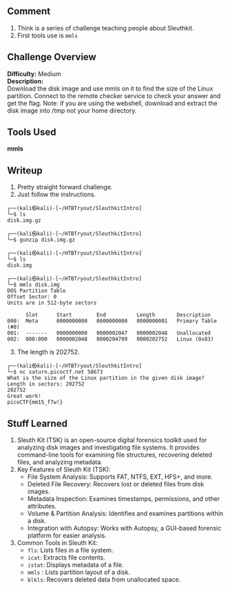 ## Comment  
1. Think is a series of challenge teaching people about Sleuthkit.
2. First tools use is ```mmls```

## Challenge Overview  
**Difficulty:** Medium  
**Description:**  
Download the disk image and use mmls on it to find the size of the Linux partition. 
Connect to the remote checker service to check your answer and get the flag. 
Note: if you are using the webshell, download and extract the disk image into /tmp not your home directory. 

## Tools Used  
**mmls**

## Writeup  
1. Pretty straight forward challenge.  
2. Just follow the instructions.  
```
┌──(kali㉿kali)-[~/HTBTryout/SleuthkitIntro]
└─$ ls
disk.img.gz
                                                                                                                                                                                                                                            
┌──(kali㉿kali)-[~/HTBTryout/SleuthkitIntro]
└─$ gunzip disk.img.gz     
                                                                                                                                                                                                                                            
┌──(kali㉿kali)-[~/HTBTryout/SleuthkitIntro]
└─$ ls
disk.img
                                                                                                                                                                                                                                            
┌──(kali㉿kali)-[~/HTBTryout/SleuthkitIntro]
└─$ mmls disk.img       
DOS Partition Table
Offset Sector: 0
Units are in 512-byte sectors

      Slot      Start        End          Length       Description
000:  Meta      0000000000   0000000000   0000000001   Primary Table (#0)
001:  -------   0000000000   0000002047   0000002048   Unallocated
002:  000:000   0000002048   0000204799   0000202752   Linux (0x83)
```
3. The length is 202752.  
```
┌──(kali㉿kali)-[~/HTBTryout/SleuthkitIntro]
└─$ nc saturn.picoctf.net 58673
What is the size of the Linux partition in the given disk image?
Length in sectors: 202752
202752
Great work!
picoCTF{mm15_f7w!}
```

## Stuff Learned  
1. Sleuth Kit (TSK) is an open-source digital forensics toolkit used for analyzing disk images and investigating file systems.
   It provides command-line tools for examining file structures, recovering deleted files, and analyzing metadata.
2. Key Features of Sleuth Kit (TSK):
    -  File System Analysis: Supports FAT, NTFS, EXT, HFS+, and more.
    -  Deleted File Recovery: Recovers lost or deleted files from disk images.
    -  Metadata Inspection: Examines timestamps, permissions, and other attributes.
    -  Volume & Partition Analysis: Identifies and examines partitions within a disk.
    -  Integration with Autopsy: Works with Autopsy, a GUI-based forensic platform for easier analysis.
3. Common Tools in Sleuth Kit:
    -  ```fls```: Lists files in a file system.
    - ```icat```: Extracts file contents.
    - ```istat```: Displays metadata of a file.
    - ```mmls``` : Lists partition layout of a disk.
    - ```blkls```: Recovers deleted data from unallocated space.

